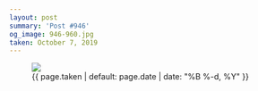 ```yaml
---
layout: post
summary: 'Post #946'
og_image: 946-960.jpg
taken: October 7, 2019
---
```


<figure class="post">
<img sizes="(min-width: 700px) 50vw, calc(100vw - 2rem)" src="{{ site.assets_url }}/946-480.jpg" srcset="{{ site.assets_url }}/946-240.jpg 240w, {{ site.assets_url }}/946-480.jpg 480w, {{ site.assets_url }}/946-720.jpg 720w, {{ site.assets_url }}/946-960.jpg 960w"/>
<figcaption>
<time>{{ page.taken | default: page.date | date: "%B %-d, %Y" }}</time>
</figcaption>
</figure>

